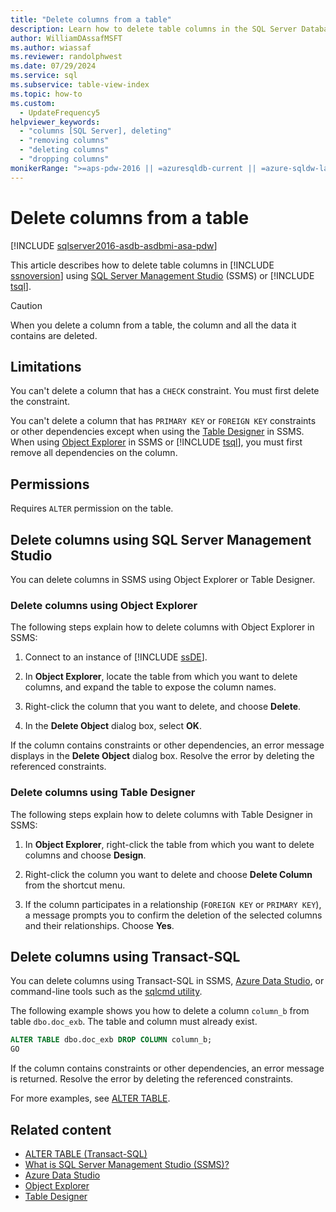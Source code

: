```yaml
---
title: "Delete columns from a table"
description: Learn how to delete table columns in the SQL Server Database Engine with SQL Server Management Studio or Transact-SQL.
author: WilliamDAssafMSFT
ms.author: wiassaf
ms.reviewer: randolphwest
ms.date: 07/29/2024
ms.service: sql
ms.subservice: table-view-index
ms.topic: how-to
ms.custom:
  - UpdateFrequency5
helpviewer_keywords:
  - "columns [SQL Server], deleting"
  - "removing columns"
  - "deleting columns"
  - "dropping columns"
monikerRange: ">=aps-pdw-2016 || =azuresqldb-current || =azure-sqldw-latest || >=sql-server-2016 || >=sql-server-linux-2017 || =azuresqldb-mi-current"
---
```

# Delete columns from a table

[!INCLUDE [sqlserver2016-asdb-asdbmi-asa-pdw](../../includes/applies-to-version/sqlserver2016-asdb-asdbmi-asa-pdw.md)]

This article describes how to delete table columns in [!INCLUDE [ssnoversion](../../includes/ssnoversion-md.md)] using [SQL Server Management Studio](../../ssms/sql-server-management-studio-ssms.md) (SSMS) or [!INCLUDE [tsql](../../includes/tsql-md.md)].

> [!CAUTION]  
> When you delete a column from a table, the column and all the data it contains are deleted.

## Limitations

You can't delete a column that has a `CHECK` constraint. You must first delete the constraint.

You can't delete a column that has `PRIMARY KEY` or `FOREIGN KEY` constraints or other dependencies except when using the [Table Designer](../../ssms/visual-db-tools/visual-database-tool-designers.md#table-designer) in SSMS. When using [Object Explorer](../../ssms/object/object-explorer.md) in SSMS or [!INCLUDE [tsql](../../includes/tsql-md.md)], you must first remove all dependencies on the column.

## Permissions

Requires `ALTER` permission on the table.

## Delete columns using SQL Server Management Studio

You can delete columns in SSMS using Object Explorer or Table Designer.

### Delete columns using Object Explorer

The following steps explain how to delete columns with Object Explorer in SSMS:

1. Connect to an instance of [!INCLUDE [ssDE](../../includes/ssde-md.md)].

1. In **Object Explorer**, locate the table from which you want to delete columns, and expand the table to expose the column names.

1. Right-click the column that you want to delete, and choose **Delete**.

1. In the **Delete Object** dialog box, select **OK**.

If the column contains constraints or other dependencies, an error message displays in the **Delete Object** dialog box. Resolve the error by deleting the referenced constraints.

### Delete columns using Table Designer

The following steps explain how to delete columns with Table Designer in SSMS:

1. In **Object Explorer**, right-click the table from which you want to delete columns and choose **Design**.

1. Right-click the column you want to delete and choose **Delete Column** from the shortcut menu.

1. If the column participates in a relationship (`FOREIGN KEY` or `PRIMARY KEY`), a message prompts you to confirm the deletion of the selected columns and their relationships. Choose **Yes**.

## <a id="TsqlProcedure"></a> Delete columns using Transact-SQL

You can delete columns using Transact-SQL in SSMS, [Azure Data Studio](../../azure-data-studio/what-is-azure-data-studio.md), or command-line tools such as the [sqlcmd utility](../../tools/sqlcmd/sqlcmd-utility.md).

The following example shows you how to delete a column `column_b` from table `dbo.doc_exb`. The table and column must already exist.

```sql
ALTER TABLE dbo.doc_exb DROP COLUMN column_b;
GO
```

If the column contains constraints or other dependencies, an error message is returned. Resolve the error by deleting the referenced constraints.

For more examples, see [ALTER TABLE](../../t-sql/statements/alter-table-transact-sql.md).

## Related content

- [ALTER TABLE (Transact-SQL)](../../t-sql/statements/alter-table-transact-sql.md)
- [What is SQL Server Management Studio (SSMS)?](../../ssms/sql-server-management-studio-ssms.md)
- [Azure Data Studio](../../azure-data-studio/what-is-azure-data-studio.md)
- [Object Explorer](../../ssms/object/object-explorer.md)
- [Table Designer](../../ssms/visual-db-tools/visual-database-tool-designers.md#table-designer)

